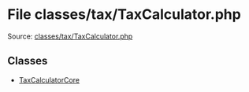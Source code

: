 File classes/tax/TaxCalculator.php
=========

Source: [classes/tax/TaxCalculator.php](https://github.com/PrestaShop/PrestaShop/blob/1.6.0.3/classes/tax/TaxCalculator.php)


Classes
-------

* [TaxCalculatorCore](class.TaxCalculatorCore.md)

